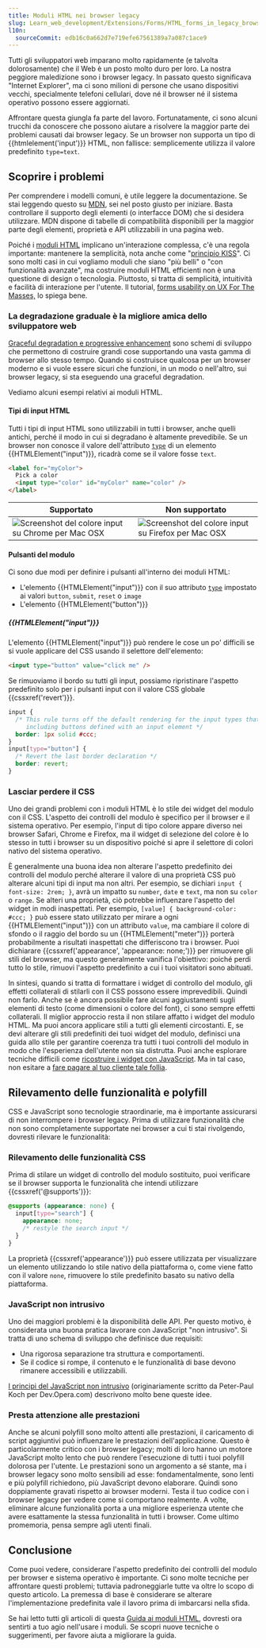 ```yaml
---
title: Moduli HTML nei browser legacy
slug: Learn_web_development/Extensions/Forms/HTML_forms_in_legacy_browsers
l10n:
  sourceCommit: edb16c0a662d7e719efe67561389a7a087c1ace9
---
```


Tutti gli sviluppatori web imparano molto rapidamente (e talvolta dolorosamente) che il Web è un posto molto duro per loro. La nostra peggiore maledizione sono i browser legacy. In passato questo significava "Internet Explorer", ma ci sono milioni di persone che usano dispositivi vecchi, specialmente telefoni cellulari, dove né il browser né il sistema operativo possono essere aggiornati.

Affrontare questa giungla fa parte del lavoro. Fortunatamente, ci sono alcuni trucchi da conoscere che possono aiutare a risolvere la maggior parte dei problemi causati dai browser legacy. Se un browser non supporta un tipo di {{htmlelement('input')}} HTML, non fallisce: semplicemente utilizza il valore predefinito `type=text`.

## Scoprire i problemi

Per comprendere i modelli comuni, è utile leggere la documentazione. Se stai leggendo questo su [MDN](/), sei nel posto giusto per iniziare. Basta controllare il supporto degli elementi (o interfacce DOM) che si desidera utilizzare. MDN dispone di tabelle di compatibilità disponibili per la maggior parte degli elementi, proprietà e API utilizzabili in una pagina web.

Poiché i [moduli HTML](/it/docs/Learn_web_development/Extensions/Forms) implicano un'interazione complessa, c'è una regola importante: mantenere la semplicità, nota anche come "[principio KISS](https://en.wikipedia.org/wiki/KISS_principle)". Ci sono molti casi in cui vogliamo moduli che siano "più belli" o "con funzionalità avanzate", ma costruire moduli HTML efficienti non è una questione di design o tecnologia. Piuttosto, si tratta di semplicità, intuitività e facilità di interazione per l'utente. Il tutorial, [forms usability on UX For The Masses,](https://www.uxforthemasses.com/forms-usability/) lo spiega bene.

### La degradazione graduale è la migliore amica dello sviluppatore web

[Graceful degradation e progressive enhancement](https://www.sitepoint.com/progressive-enhancement-graceful-degradation-choice/) sono schemi di sviluppo che permettono di costruire grandi cose supportando una vasta gamma di browser allo stesso tempo. Quando si costruisce qualcosa per un browser moderno e si vuole essere sicuri che funzioni, in un modo o nell'altro, sui browser legacy, si sta eseguendo una graceful degradation.

Vediamo alcuni esempi relativi ai moduli HTML.

#### Tipi di input HTML

Tutti i tipi di input HTML sono utilizzabili in tutti i browser, anche quelli antichi, perché il modo in cui si degradano è altamente prevedibile. Se un browser non conosce il valore dell'attributo [`type`](/it/docs/Web/HTML/Reference/Elements/input#type) di un elemento {{HTMLElement("input")}}, ricadrà come se il valore fosse `text`.

```html
<label for="myColor">
  Pick a color
  <input type="color" id="myColor" name="color" />
</label>
```

<table class="no-markdown">
  <thead>
    <tr>
      <th>Supportato</th>
      <th>Non supportato</th>
    </tr>
  </thead>
  <tbody>
    <tr>
      <td>
        <img
          alt="Screenshot del colore input su Chrome per Mac OSX"
          src="color-fallback-chrome.png"
        />
      </td>
      <td>
        <img
          alt="Screenshot del colore input su Firefox per Mac OSX"
          src="color-fallback-firefox.png"
        />
      </td>
    </tr>
  </tbody>
</table>

#### Pulsanti del modulo

Ci sono due modi per definire i pulsanti all'interno dei moduli HTML:

- L'elemento {{HTMLElement("input")}} con il suo attributo [`type`](/it/docs/Web/HTML/Reference/Elements/input#type) impostato ai valori `button`, `submit`, `reset` o `image`
- L'elemento {{HTMLElement("button")}}

##### {{HTMLElement("input")}}

L'elemento {{HTMLElement("input")}} può rendere le cose un po' difficili se si vuole applicare del CSS usando il selettore dell'elemento:

```html
<input type="button" value="click me" />
```

Se rimuoviamo il bordo su tutti gli input, possiamo ripristinare l'aspetto predefinito solo per i pulsanti input con il valore CSS globale {{cssxref('revert')}}.

```css
input {
  /* This rule turns off the default rendering for the input types that have a border,
     including buttons defined with an input element */
  border: 1px solid #ccc;
}
input[type="button"] {
  /* Revert the last border declaration */
  border: revert;
}
```

### Lasciar perdere il CSS

Uno dei grandi problemi con i moduli HTML è lo stile dei widget del modulo con il CSS. L'aspetto dei controlli del modulo è specifico per il browser e il sistema operativo. Per esempio, l'input di tipo colore appare diverso nei browser Safari, Chrome e Firefox, ma il widget di selezione del colore è lo stesso in tutti i browser su un dispositivo poiché si apre il selettore di colori nativo del sistema operativo.

È generalmente una buona idea non alterare l'aspetto predefinito dei controlli del modulo perché alterare il valore di una proprietà CSS può alterare alcuni tipi di input ma non altri. Per esempio, se dichiari `input { font-size: 2rem; }`, avrà un impatto su `number`, `date` e `text`, ma non su `color` o `range`. Se alteri una proprietà, ciò potrebbe influenzare l'aspetto del widget in modi inaspettati. Per esempio, `[value] { background-color: #ccc; }` può essere stato utilizzato per mirare a ogni {{HTMLElement("input")}} con un attributo `value`, ma cambiare il colore di sfondo o il raggio del bordo su un {{HTMLElement("meter")}} porterà probabilmente a risultati inaspettati che differiscono tra i browser. Puoi dichiarare {{cssxref('appearance', 'appearance: none;')}} per rimuovere gli stili del browser, ma questo generalmente vanifica l'obiettivo: poiché perdi tutto lo stile, rimuovi l'aspetto predefinito a cui i tuoi visitatori sono abituati.

In sintesi, quando si tratta di formattare i widget di controllo del modulo, gli effetti collaterali di stilarli con il CSS possono essere imprevedibili. Quindi non farlo. Anche se è ancora possibile fare alcuni aggiustamenti sugli elementi di testo (come dimensioni o colore del font), ci sono sempre effetti collaterali. Il miglior approccio resta il non stilare affatto i widget del modulo HTML. Ma puoi ancora applicare stili a tutti gli elementi circostanti. E, se devi alterare gli stili predefiniti dei tuoi widget del modulo, definisci una guida allo stile per garantire coerenza tra tutti i tuoi controlli del modulo in modo che l'esperienza dell'utente non sia distrutta. Puoi anche esplorare tecniche difficili come [ricostruire i widget con JavaScript](/it/docs/Learn_web_development/Extensions/Forms/How_to_build_custom_form_controls). Ma in tal caso, non esitare a [fare pagare al tuo cliente tale follia](https://www.smashingmagazine.com/2011/11/but-the-client-wants-ie-6-support/).

## Rilevamento delle funzionalità e polyfill

CSS e JavaScript sono tecnologie straordinarie, ma è importante assicurarsi di non interrompere i browser legacy. Prima di utilizzare funzionalità che non sono completamente supportate nei browser a cui ti stai rivolgendo, dovresti rilevare le funzionalità:

### Rilevamento delle funzionalità CSS

Prima di stilare un widget di controllo del modulo sostituito, puoi verificare se il browser supporta le funzionalità che intendi utilizzare {{cssxref('@supports')}}:

```css
@supports (appearance: none) {
  input[type="search"] {
    appearance: none;
    /* restyle the search input */
  }
}
```

La proprietà {{cssxref('appearance')}} può essere utilizzata per visualizzare un elemento utilizzando lo stile nativo della piattaforma o, come viene fatto con il valore `none`, rimuovere lo stile predefinito basato su nativo della piattaforma.

### JavaScript non intrusivo

Uno dei maggiori problemi è la disponibilità delle API. Per questo motivo, è considerata una buona pratica lavorare con JavaScript "non intrusivo". Si tratta di uno schema di sviluppo che definisce due requisiti:

- Una rigorosa separazione tra struttura e comportamenti.
- Se il codice si rompe, il contenuto e le funzionalità di base devono rimanere accessibili e utilizzabili.

[I principi del JavaScript non intrusivo](https://www.w3.org/wiki/The_principles_of_unobtrusive_JavaScript) (originariamente scritto da Peter-Paul Koch per Dev.Opera.com) descrivono molto bene queste idee.

### Presta attenzione alle prestazioni

Anche se alcuni polyfill sono molto attenti alle prestazioni, il caricamento di script aggiuntivi può influenzare le prestazioni dell'applicazione. Questo è particolarmente critico con i browser legacy; molti di loro hanno un motore JavaScript molto lento che può rendere l'esecuzione di tutti i tuoi polyfill dolorosa per l'utente. Le prestazioni sono un argomento a sé stante, ma i browser legacy sono molto sensibili ad esse: fondamentalmente, sono lenti e più polyfill richiedono, più JavaScript devono elaborare. Quindi sono doppiamente gravati rispetto ai browser moderni. Testa il tuo codice con i browser legacy per vedere come si comportano realmente. A volte, eliminare alcune funzionalità porta a una migliore esperienza utente che avere esattamente la stessa funzionalità in tutti i browser. Come ultimo promemoria, pensa sempre agli utenti finali.

## Conclusione

Come puoi vedere, considerare l'aspetto predefinito dei controlli del modulo per browser e sistema operativo è importante. Ci sono molte tecniche per affrontare questi problemi; tuttavia padroneggiarle tutte va oltre lo scopo di questo articolo. La premessa di base è considerare se alterare l'implementazione predefinita vale il lavoro prima di imbarcarsi nella sfida.

Se hai letto tutti gli articoli di questa [Guida ai moduli HTML](/it/docs/Learn_web_development/Extensions/Forms), dovresti ora sentirti a tuo agio nell'usare i moduli. Se scopri nuove tecniche o suggerimenti, per favore aiuta a migliorare la guida.
